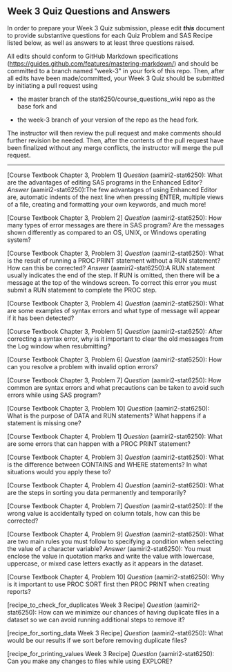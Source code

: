 
## Week 3 Quiz Questions and Answers

In order to prepare your Week 3 Quiz submission, please edit ***this*** document to provide substantive questions for each Quiz Problem and SAS Recipe listed below, as well as answers to at least three questions raised.

All edits should conform to GitHub Markdown specifications (https://guides.github.com/features/mastering-markdown/) and should be committed to a branch named "week-3" in your fork of this repo. Then, after all edits have been made/committed, your Week 3 Quiz should be submitted by initiating a pull request using

- the master branch of the stat6250/course_questions_wiki repo as the base fork and

- the week-3 branch of your version of the repo as the head fork.

The instructor will then review the pull request and make comments should further revision be needed. Then, after the contents of the pull request have been finalized without any merge conflicts, the instructor will merge the pull request.

********************************************************************************



[Course Textbook Chapter 3, Problem 1]
 *Question* (aamiri2-stat6250): What are the advantages of editing SAS programs in the Enhanced Editor?
 *Answer* (aamiri2-stat6250):The few advantages of using Enhanced Editor are, automatic indents of the next line when pressing ENTER, multiple views of a file, creating and formatting your own keywords, and much more!



[Course Textbook Chapter 3, Problem 2]
 *Question* (aamiri2-stat6250): How many types of error messages are there in SAS program? Are the messages shown differently as compared to an OS, UNIX, or Windows operating system?



[Course Textbook Chapter 3, Problem 3]
 *Question* (aamiri2-stat6250): What is the result of running a PROC PRINT statement without a RUN statement? How can this be corrected?
 *Answer* (aamiri2-stat6250):A RUN statement usually indicates the end of the step. If RUN is omitted, then there will be a message at the top of the windows screen.  To correct this error you must submit a RUN statement to complete the PROC step.
 
 
 
[Course Textbook Chapter 3, Problem 4]
 *Question* (aamiri2-stat6250): What are some examples of syntax errors and what type of message will appear if it has been detected?



[Course Textbook Chapter 3, Problem 5]
 *Question* (aamiri2-stat6250): After correcting a syntax error, why is it important to clear the old messages from the Log window when resubmitting?



[Course Textbook Chapter 3, Problem 6]
 *Question* (aamiri2-stat6250): How can you resolve a problem with invalid option errors?



[Course Textbook Chapter 3, Problem 7]
 *Question* (aamiri2-stat6250): How common are syntax errors and what precautions can be taken to avoid such errors while using SAS program?



[Course Textbook Chapter 3, Problem 10]
 *Question* (aamiri2-stat6250): What is the purpose of DATA and RUN statements? What happens if a statement is missing one?



[Course Textbook Chapter 4, Problem 1]
 *Question* (aamiri2-stat6250): What are some errors that can happen with a PROC PRINT statement?



[Course Textbook Chapter 4, Problem 3]
 *Question* (aamiri2-stat6250): What is the difference between CONTAINS and WHERE statements? In what situations would you apply these to?



[Course Textbook Chapter 4, Problem 4]
 *Question* (aamiri2-stat6250): What are the steps in sorting you data permanently and temporarily? 



[Course Textbook Chapter 4, Problem 7]
 *Question* (aamiri2-stat6250): If the wrong value is accidentally typed on column totals, how can this be corrected?



[Course Textbook Chapter 4, Problem 9]
 *Question* (aamiri2-stat6250): What are two main rules you must follow to specifying a condition when selecting the value of a character variable?
 *Answer* (aamiri2-stat6250): You must enclose the value in quotation marks and write the value with lowercase, uppercase, or mixed case letters exactly as it appears in the dataset.



[Course Textbook Chapter 4, Problem 10]
 *Question* (aamiri2-stat6250): Why is it important to use PROC SORT first then PROC PRINT when creating reports?



[recipe_to_check_for_duplicates Week 3 Recipe]
 *Question* (aamiri2-stat6250): How can we minimize our chances of having duplicate files in a dataset so we can avoid running additional steps to remove it?



[recipe_for_sorting_data Week 3 Recipe]
 *Question* (aamiri2-stat6250): What would be our results if we sort before removing duplicate files?



[recipe_for_printing_values Week 3 Recipe]
 *Question* (aamiri2-stat6250): Can you make any changes to files while using EXPLORE?


